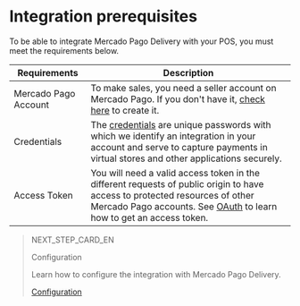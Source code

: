 # Integration prerequisites

To be able to integrate Mercado Pago Delivery with your POS, you must meet the requirements below.

| Requirements | Description |
|---|---|
|Mercado Pago Account| To make sales, you need a seller account on Mercado Pago. If you don't have it, [check here](https://www.mercadopago[FAKER][URL][DOMAIN]/hub/registration/landing) to create it.|
|Credentials| The [credentials](https://www.mercadopago[FAKER][URL][DOMAIN]/developers/en/guides/resources/credentials) are unique passwords with which we identify an integration in your account and serve to capture payments in virtual stores and other applications securely.|
|Access Token| You will need a valid access token in the different requests of public origin to have access to protected resources of other Mercado Pago accounts. See [OAuth](https://www.mercadopago[FAKER][URL][DOMAIN]/developers/en/guides/security/oauth/introduction) to learn how to get an access token.|

> NEXT_STEP_CARD_EN
>
> Configuration
>
> Learn how to configure the integration with Mercado Pago Delivery.
>
> [Configuration](https://www.mercadopago[FAKER][URL][DOMAIN]/developers/en/guides/mp-delivery/configuration)